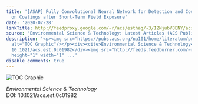 ```yaml
---
title: '[ASAP] Fully Convolutional Neural Network for Detection and Counting of Diatoms
  on Coatings after Short-Term Field Exposure'
date: '2020-07-28'
linkTitle: http://feedproxy.google.com/~r/acs/esthag/~3/I2NjubV8ENY/acs.est.0c01982
source: 'Environmental Science & Technology: Latest Articles (ACS Publications)'
description: '<p><img src="https://pubs.acs.org/na101/home/literatum/publisher/achs/journals/content/esthag/0/esthag.ahead-of-print/acs.est.0c01982/20200728/images/medium/es0c01982_0009.gif"
  alt="TOC Graphic"/></p><div><cite>Environmental Science & Technology</cite></div><div>DOI:
  10.1021/acs.est.0c01982</div><img src="http://feeds.feedburner.com/~r/acs/esthag/~4/I2NjubV8ENY"
  height="1" width="1" ...'
disable_comments: true
---
```

<p><img src="https://pubs.acs.org/na101/home/literatum/publisher/achs/journals/content/esthag/0/esthag.ahead-of-print/acs.est.0c01982/20200728/images/medium/es0c01982_0009.gif" alt="TOC Graphic"/></p><div><cite>Environmental Science & Technology</cite></div><div>DOI: 10.1021/acs.est.0c01982</div><img src="http://feeds.feedburner.com/~r/acs/esthag/~4/I2NjubV8ENY" height="1" width="1" ...